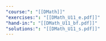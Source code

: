 ```yaml
---
"course:": "[[DMath]]"
"exercises:": "[[DMath_U11_e.pdf]]"
"hand-in:": "[[DMath_U11_bf.pdf]]"
"solutions:": "[[DMath_U11_s.pdf]]"
---
```

